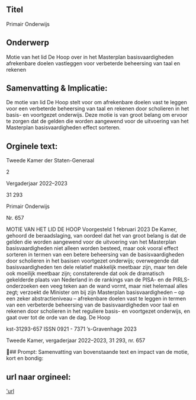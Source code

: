 ## Titel
Primair Onderwijs
## Onderwerp
Motie van het lid De Hoop over in het Masterplan basisvaardigheden afrekenbare doelen vastleggen voor verbeterde beheersing van taal en rekenen
## Samenvatting & Implicatie:

De motie van lid De Hoop stelt voor om afrekenbare doelen vast te leggen voor een verbeterde beheersing van taal en rekenen door scholieren in het basis- en voortgezet onderwijs. Deze motie is van groot belang om ervoor te zorgen dat de gelden die worden aangewend voor de uitvoering van het Masterplan basisvaardigheden effect sorteren.
## Orginele text:


Tweede Kamer der Staten-Generaal

2

Vergaderjaar 2022–2023

31 293

Primair Onderwijs

Nr. 657

MOTIE VAN HET LID DE HOOP
Voorgesteld 1 februari 2023
De Kamer,
gehoord de beraadslaging,
van oordeel dat het van groot belang is dat de gelden die worden
aangewend voor de uitvoering van het Masterplan basisvaardigheden niet
alleen worden besteed, maar ook vooral effect sorteren in termen van een
betere beheersing van de basisvaardigheden door scholieren in het basisen voortgezet onderwijs;
overwegende dat basisvaardigheden ten dele relatief makkelijk meetbaar
zijn, maar ten dele ook moeilijk meetbaar zijn;
constaterende dat ook de dramatisch gekelderde plaats van Nederland in
de rankings van de PISA- en de PIRLS-onderzoeken een veeg teken aan de
wand vormt, maar niet helemaal alles zegt;
verzoekt de Minister om bij zijn Masterplan basisvaardigheden – op een
zeker abstractieniveau – afrekenbare doelen vast te leggen in termen van
een verbeterde beheersing van de basisvaardigheden voor taal en
rekenen door scholieren in het reguliere basis- en voortgezet onderwijs,
en gaat over tot de orde van de dag.
De Hoop

kst-31293-657
ISSN 0921 - 7371
’s-Gravenhage 2023

Tweede Kamer, vergaderjaar 2022–2023, 31 293, nr. 657

## Prompt:
Samenvatting van bovenstaande text en impact van de motie, kort en bondig:

## url naar orgineel:
['url](https://gegevensmagazijn.tweedekamer.nl/OData/v4/2.0/Document(0aee71c6-b091-440f-88e3-30e6daca23f0)/resource)
